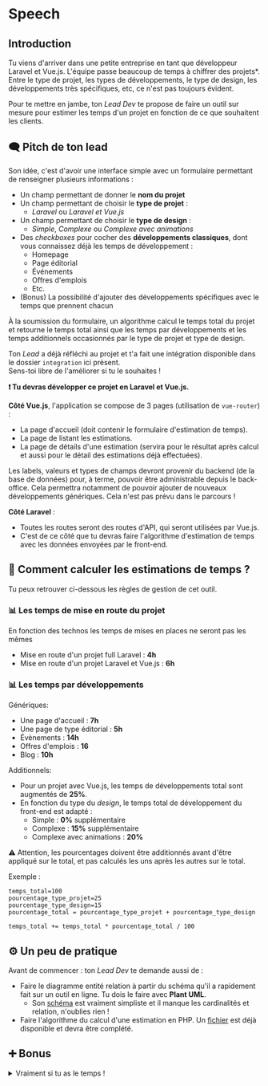 # Speech

## Introduction

Tu viens d'arriver dans une petite entreprise en tant que développeur Laravel et Vue.js. L'équipe passe beaucoup de temps à chiffrer des projets*. 
Entre le type de projet, les types de développements, le type de design, les développements très spécifiques, etc, ce n'est pas toujours évident.

Pour te mettre en jambe, ton *Lead Dev* te propose de faire un outil sur mesure pour estimer les temps d'un projet en fonction de ce que souhaitent les clients.

## 🗨️ Pitch de ton lead

Son idée, c'est d'avoir une interface simple avec un formulaire permettant de renseigner plusieurs informations :
- Un champ permettant de donner le **nom du projet**
- Un champ permettant de choisir le **type de projet** : 
  - *Laravel* ou *Laravel et Vue.js*
- Un champ permettant de choisir le **type de design** : 
  - *Simple*, *Complexe* ou *Complexe avec animations*
- Des *checkboxes* pour cocher des **développements classiques**, dont vous connaissez déjà les temps de développement : 
  - Homepage
  - Page éditorial
  - Événements
  - Offres d'emplois
  - Etc.
- (Bonus) La possibilité d'ajouter des développements spécifiques avec le temps que prennent chacun

À la soumission du formulaire, un algorithme calcul le temps total du projet et retourne le temps total ainsi que les temps par développements et les temps additionnels occasionnés par le type de projet et type de design.

Ton *Lead* a déjà réfléchi au projet et t'a fait une intégration disponible dans le dossier `integration` ici présent.  
Sens-toi libre de l'améliorer si tu le souhaites ! 

**❗ Tu devras développer ce projet en Laravel et Vue.js.**

**Côté Vue.js**, l'application se compose de 3 pages (utilisation de `vue-router`) : 
- La page d'accueil (doit contenir le formulaire d'estimation de temps).
- La page de listant les estimations.
- La page de détails d'une estimation (servira pour le résultat après calcul et aussi pour le détail des estimations déjà effectuées). 

Les labels, valeurs et types de champs devront provenir du backend (de la base de données) pour, à terme, pouvoir être administrable depuis le back-office. Cela permettra notamment de pouvoir ajouter de nouveaux développements génériques. Cela n'est pas prévu dans le parcours !

**Côté Laravel** : 
- Toutes les routes seront des routes d'API, qui seront utilisées par Vue.js.
- C'est de ce côté que tu devras faire l'algorithme d'estimation de temps avec les données envoyées par le front-end.

## 🧮 Comment calculer les estimations de temps ?

Tu peux retrouver ci-dessous les règles de gestion de cet outil.

### 📊 Les temps de mise en route du projet

En fonction des technos les temps de mises en places ne seront pas les mêmes

- Mise en route d'un projet full Laravel : **4h**
- Mise en route d'un projet Laravel et Vue.js : **6h**

### 📊 Les temps par développements

Génériques:
- Une page d'accueil : **7h**
- Une page de type éditorial : **5h**
- Évènements : **14h**
- Offres d'emplois : **16**
- Blog : **10h**

Additionnels:
- Pour un projet avec Vue.js, les temps de développements total sont augmentés de **25%**.
- En fonction du type du *design*, le temps total de développement du front-end est adapté : 
  - Simple : **0%** supplémentaire
  - Complexe : **15%** supplémentaire
  - Complexe avec animations : **20%**

⚠️ Attention, les pourcentages doivent être additionnés avant d'être appliqué sur le total, et pas calculés les uns après les autres sur le total.

Exemple :
```
temps_total=100
pourcentage_type_projet=25
pourcentage_type_design=15
pourcentage_total = pourcentage_type_projet + pourcentage_type_design

temps_total += temps_total * pourcentage_total / 100
```

## ⚙️ Un peu de pratique 

Avant de commencer : ton *Lead Dev* te demande aussi de :
- Faire le diagramme entité relation à partir du schéma qu'il a rapidement fait sur un outil en ligne. Tu dois le faire avec **Plant UML**.
  - Son [schéma](./diagramme/schema.png) est vraiment simpliste et il manque les cardinalités et relation, n'oublies rien !
- Faire l'algorithme du calcul d'une estimation en PHP. Un [fichier](./algo/index.php) est déjà disponible et devra être complété.

## ➕ Bonus
<details>
  <summary> Vraiment si tu as le temps !</summary>
Tout ne peut pas rentrer dans les critères plus haut, c'est pourquoi, tu dois aussi pouvoir estimer spécifiquement certaines fonctionnalités, en fonction des besoins client. 

Par exemple, ajouter un module météo sur le site. L'application ne pourra pas deviner le temps à passer dessus. Il faut donc ajouter un bouton pour pouvoir ajouter un groupe de champs autant de fois qu'on veut avec les champs suivants :
- Nom, soit le nom du développement
- Temps (ou heures), soit le nombre d'heures à passer dessus
</detail>




